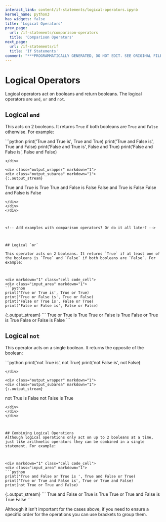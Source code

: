 ```yaml
---
interact_link: content/if-statements/logical-operators.ipynb
kernel_name: python3
has_widgets: false
title: 'Logical Operators'
prev_page:
  url: /if-statements/comparison-operators
  title: 'Comparison Operators'
next_page:
  url: /if-statements/if
  title: 'If Statements'
comment: "***PROGRAMMATICALLY GENERATED, DO NOT EDIT. SEE ORIGINAL FILES IN /content***"
---
```

# Logical Operators

Logical operators act on booleans and return booleans. The logical operators are `and`, `or` and `not`. 

<!--- Maybe mention bitwise operations? Python doesn't expose these in the Standard Library afaik, but just so that they are aware of the difference -->



## Logical `and`



This acts on 2 booleans. It returns `True` if both booleans are `True` and `False` otherwise. For example:



<div markdown="1" class="cell code_cell">
<div class="input_area" markdown="1">
```python
print('True and True is', True and True)
print('True and False is', True and False)
print('False and True is', False and True)
print('False and False is', False and False)

```
</div>

<div class="output_wrapper" markdown="1">
<div class="output_subarea" markdown="1">
{:.output_stream}
```
True and True is True
True and False is False
False and True is False
False and False is False
```
</div>
</div>
</div>



<!-- Add examples with comparison operators? Or do it all later? -->



## Logical `or`

This operator acts on 2 booleans. It returns `True` if at least one of the booleans is `True` and `False` if both booleans are `False`. For example:



<div markdown="1" class="cell code_cell">
<div class="input_area" markdown="1">
```python
print('True or True is', True or True)
print('True or False is', True or False)
print('False or True is', False or True)
print('False or False is', False or False)

```
</div>

<div class="output_wrapper" markdown="1">
<div class="output_subarea" markdown="1">
{:.output_stream}
```
True or True is True
True or False is True
False or True is True
False or False is False
```
</div>
</div>
</div>



## Logical `not`
This operator acts on a single boolean. It returns the opposite of the boolean:



<div markdown="1" class="cell code_cell">
<div class="input_area" markdown="1">
```python
print('not True is', not True)
print('not False is', not False)

```
</div>

<div class="output_wrapper" markdown="1">
<div class="output_subarea" markdown="1">
{:.output_stream}
```
not True is False
not False is True
```
</div>
</div>
</div>



## Combining Logical Operations
Although logical operations only act on up to 2 booleans at a time, just like arithmetic operators they can be combined in a single statement. For example:



<div markdown="1" class="cell code_cell">
<div class="input_area" markdown="1">
```python
print('True and False or True is ', True and False or True)
print('True or True and False is', True or True and False)
print(not True or True and False)

```
</div>

<div class="output_wrapper" markdown="1">
<div class="output_subarea" markdown="1">
{:.output_stream}
```
True and False or True is  True
True or True and False is True
False
```
</div>
</div>
</div>



<!---The order in which the logical operators are executed if no brackets are used is: `not`, `and`, `or`.

If you want to control the order in which the operators execute you can use brackets: --->



Although it isn't important for the cases above, if you need to ensure a specific order for the operations you can use brackets to group them.

